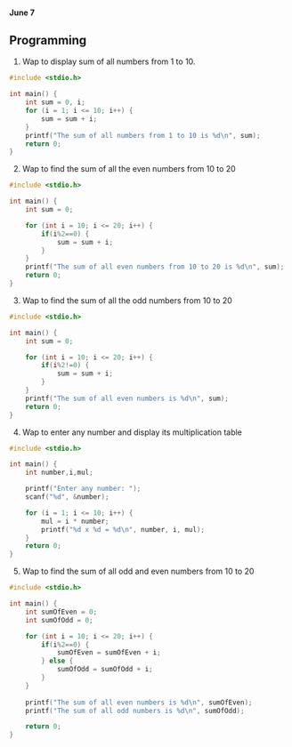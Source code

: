 #### June 7

## Programming

1. Wap to display sum of all numbers from 1 to 10.

``` c
#include <stdio.h>

int main() {
    int sum = 0, i;
    for (i = 1; i <= 10; i++) {
        sum = sum + i;
    }
    printf("The sum of all numbers from 1 to 10 is %d\n", sum);
    return 0;
}
```

2. Wap to find the sum of all the even numbers from 10 to 20
```c
#include <stdio.h>

int main() {
    int sum = 0;

    for (int i = 10; i <= 20; i++) {
        if(i%2==0) {
            sum = sum + i;
        }
    }
    printf("The sum of all even numbers from 10 to 20 is %d\n", sum);
    return 0;
}
```

3. Wap to find the sum of all the odd numbers from 10 to 20

``` c
#include <stdio.h>

int main() {
    int sum = 0;

    for (int i = 10; i <= 20; i++) {
        if(i%2!=0) {
            sum = sum + i; 
        }
    } 
    printf("The sum of all even numbers is %d\n", sum);
    return 0;
}
```

4. Wap to enter any number and display its multiplication table

```c
#include <stdio.h>

int main() {
    int number,i,mul;

    printf("Enter any number: ");
    scanf("%d", &number);

    for (i = 1; i <= 10; i++) {
        mul = i * number;
        printf("%d x %d = %d\n", number, i, mul);
    }
    return 0;
}
```

5. Wap to find the sum of all odd and even numbers from 10 to 20

```c
#include <stdio.h>

int main() {
    int sumOfEven = 0;
    int sumOfOdd = 0;

    for (int i = 10; i <= 20; i++) {
        if(i%2==0) {
            sumOfEven = sumOfEven + i;
        } else {
            sumOfOdd = sumOfOdd + i;
        }
    }
    
    printf("The sum of all even numbers is %d\n", sumOfEven);
    printf("The sum of all odd numbers is %d\n", sumOfOdd);

    return 0;
}
```